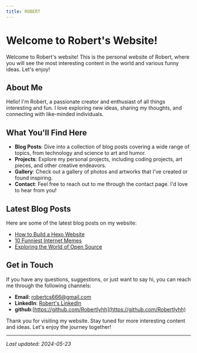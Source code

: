 ```yaml
---
title: ROBERT
---
```


# Welcome to Robert's Website!

Welcome to Robert's website! This is the personal website of Robert, where you will see the most interesting content in the world and various funny ideas. Let's enjoy!

## About Me

Hello! I'm Robert, a passionate creator and enthusiast of all things interesting and fun. I love exploring new ideas, sharing my thoughts, and connecting with like-minded individuals.

## What You'll Find Here

- **Blog Posts**: Dive into a collection of blog posts covering a wide range of topics, from technology and science to art and humor.
- **Projects**: Explore my personal projects, including coding projects, art pieces, and other creative endeavors.
- **Gallery**: Check out a gallery of photos and artworks that I've created or found inspiring.
- **Contact**: Feel free to reach out to me through the contact page. I'd love to hear from you!

## Latest Blog Posts

Here are some of the latest blog posts on my website:

- [How to Build a Hexo Website](path/to/your/post)
- [10 Funniest Internet Memes](path/to/your/post)
- [Exploring the World of Open Source](path/to/your/post)

## Get in Touch

If you have any questions, suggestions, or just want to say hi, you can reach me through the following channels:

- **Email**: [robertcs666@gmail.com](mailto:robertcs666@gmail.com)
- **LinkedIn**: [Robert's LinkedIn](www.linkedin.com/in/yihe-li-420479290)
- **github**:[https://github.com/Robertlyhh](https://github.com/Robertlyhh)

Thank you for visiting my website. Stay tuned for more interesting content and ideas. Let's enjoy the journey together!

---

*Last updated: 2024-05-23*



